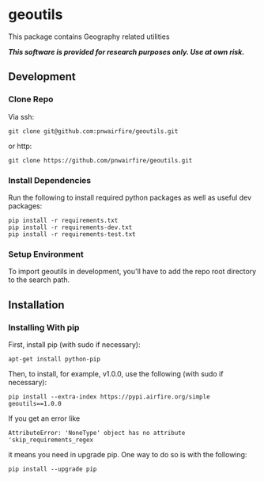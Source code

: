 # geoutils

This package contains Geography related utilities

***This software is provided for research purposes only. Use at own risk.***

## Development

### Clone Repo

Via ssh:

    git clone git@github.com:pnwairfire/geoutils.git

or http:

    git clone https://github.com/pnwairfire/geoutils.git

### Install Dependencies

Run the following to install required python packages as well
as useful dev packages:

    pip install -r requirements.txt
    pip install -r requirements-dev.txt
    pip install -r requirements-test.txt

### Setup Environment

To import geoutils in development, you'll have to add the repo
root directory to the search path.

## Installation

### Installing With pip

First, install pip (with sudo if necessary):

    apt-get install python-pip

Then, to install, for example, v1.0.0, use the following (with sudo if
necessary):

    pip install --extra-index https://pypi.airfire.org/simple geoutils==1.0.0

If you get an error like


    AttributeError: 'NoneType' object has no attribute 'skip_requirements_regex


it means you need in upgrade pip.  One way to do so is with the following:

    pip install --upgrade pip
